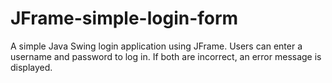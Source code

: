 # JFrame-simple-login-form
A simple Java Swing login application using JFrame. Users can enter a username and password to log in. If both are incorrect, an error message is displayed.
